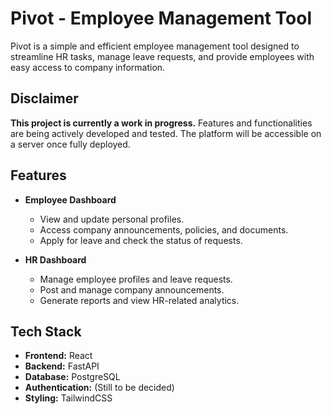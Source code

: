 # Pivot - Employee Management Tool

Pivot is a simple and efficient employee management tool designed to streamline HR tasks, manage leave requests, and provide employees with easy access to company information.

## Disclaimer

**This project is currently a work in progress.** Features and functionalities are being actively developed and tested. The platform will be accessible on a server once fully deployed.

## Features

-   **Employee Dashboard**

    -   View and update personal profiles.
    -   Access company announcements, policies, and documents.
    -   Apply for leave and check the status of requests.
-   **HR Dashboard**

    -   Manage employee profiles and leave requests.
    -   Post and manage company announcements.
    -   Generate reports and view HR-related analytics.

## Tech Stack

-   **Frontend:** React
-   **Backend:** FastAPI
-   **Database:** PostgreSQL
-   **Authentication:** (Still to be decided)
-   **Styling:** TailwindCSS
